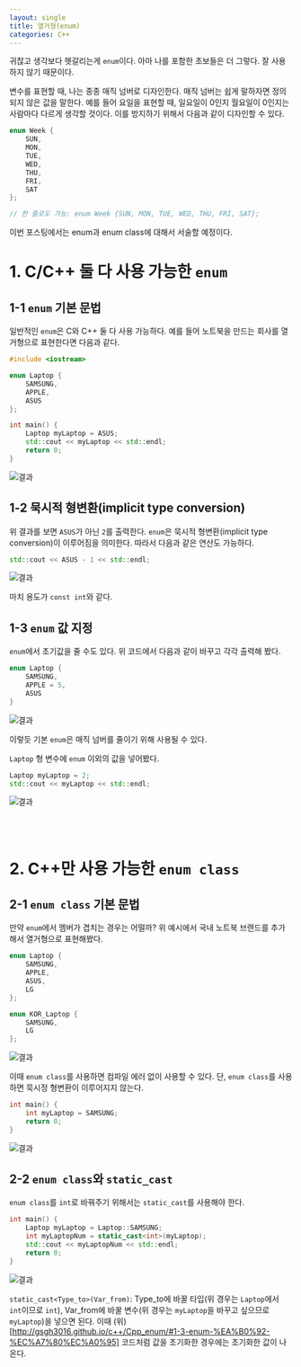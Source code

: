 ```yaml
---
layout: single
title: 열거형(enum)
categories: C++
---
```


귀찮고 생각보다 헷갈리는게 `enum`이다. 아마 나를 포함한 초보들은 더 그렇다. 잘 사용하지 않기 때문이다.

변수를 표현할 때, 나는 종종 매직 넘버로 디자인한다. 매직 넘버는 쉽게 말하자면 정의되지 않은 값을 말한다. 예를 들어 요일을 표현할 때, 일요일이 0인지 월요일이 0인지는 사람마다 다르게 생각할 것이다. 이를 방지하기 위해서 다음과 같이 디자인할 수 있다.
```cpp
enum Week {
    SUN,
    MON,
    TUE,
    WED,
    THU,
    FRI,
    SAT
};

// 한 줄로도 가능: enum Week {SUN, MON, TUE, WED, THU, FRI, SAT};
```

이번 포스팅에서는 enum과 enum class에 대해서 서술할 예정이다.

# 1. C/C++ 둘 다 사용 가능한 `enum`

## 1-1 `enum` 기본 문법 

일반적인 `enum`은 C와 C++ 둘 다 사용 가능하다. 예를 들어 노트북을 만드는 회사를 열거형으로 표현한다면 다음과 같다.

```cpp
#include <iostream>

enum Laptop {
    SAMSUNG,
    APPLE,
    ASUS
};

int main() {
    Laptop myLaptop = ASUS;
    std::cout << myLaptop << std::endl;
    return 0;
}
```

![결과](/assets/images/enum_1.png)

## 1-2 묵시적 형변환(implicit type conversion)

위 결과를 보면 `ASUS`가 아닌 `2`를 출력한다. `enum`은 묵시적 형변환(implicit type conversion)이 이루어짐을 의미한다. 따라서 다음과 같은 연산도 가능하다.
```cpp
std::cout << ASUS - 1 << std::endl;
```

![결과](/assets/images/enum_2.png)

마치 용도가 `const int`와 같다.

## 1-3 `enum` 값 지정

`enum`에서 초기값을 줄 수도 있다. 위 코드에서 다음과 같이 바꾸고 각각 출력해 봤다.

```cpp
enum Laptop {
    SAMSUNG,
    APPLE = 5,
    ASUS
}
```

![결과](/assets/images/enum_3.png)

이렇듯 기본 `enum`은 매직 넘버를 줄이기 위해 사용될 수 있다.

`Laptop` 형 변수에 `enum` 이외의 값을 넣어봤다.

```cpp
Laptop myLaptop = 2;
std::cout << myLaptop << std::endl;
```

![결과](/assets/images/enum_6.png)

<br>
<br>

# 2. C++만 사용 가능한 `enum class`

## 2-1 `enum class` 기본 문법

만약 `enum`에서 멤버가 겹치는 경우는 어떨까? 위 예시에서 국내 노트북 브랜드를 추가해서 열거형으로 표현해봤다.
```cpp
enum Laptop {
    SAMSUNG,
    APPLE,
    ASUS,
    LG
};

enum KOR_Laptop {
    SAMSUNG,
    LG
};
```

![결과](/assets/images/enum_4.png)

이때 `enum class`를 사용하면 컴파일 에러 없이 사용할 수 있다. 단, `enum class`를 사용하면 묵시정 형변환이 이루어지지 않는다.

```cpp
int main() {
    int myLaptop = SAMSUNG;
    return 0;
}
```

![결과](/assets/images/enum_5.png)

## 2-2 `enum class`와 `static_cast`

`enum class`를 `int`로 바꿔주기 위해서는 `static_cast`를 사용해야 한다.

```cpp
int main() {
    Laptop myLaptop = Laptop::SAMSUNG;
    int myLaptopNum = static_cast<int>(myLaptop);
    std::cout << myLaptopNum << std::endl;
    return 0;
}
```

![결과](/assets/images/enum_7.png)

`static_cast<Type_to>(Var_from)`: Type_to에 바꿀 타입(위 경우는 `Laptop`에서 `int`이므로 `int`), Var_from에 바꿀 변수(위 경우는 `myLaptop`을 바꾸고 싶으므로 `myLaptop`)을 넣으면 된다. 이때 (위)[http://gsgh3016.github.io/c++/Cpp_enum/#1-3-enum-%EA%B0%92-%EC%A7%80%EC%A0%95] 코드처럼 값을 초기화한 경우에는 초기화한 값이 나온다.